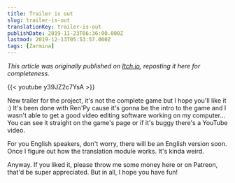 ```yaml
---
title: Trailer is out
slug: trailer-is-out
translationKey: trailer-is-out
publishDate: 2019-11-23T06:36:00.000Z
lastmod: 2019-12-13T05:53:57.000Z
tags: [Zarmina]
---
```


*This article was originally published on [Itch.io](https://juju2143.itch.io/zarmina), reposting it here for completeness.*

{{< youtube y39JZ2c7YsA >}}

New trailer for the project, it's not the complete game but I hope you'll like it :) It's been done with Ren'Py cause it's gonna be the intro to the game and I wasn't able to get a good video editing software working on my computer... You can see it straight on the game's page or if it's buggy there's a YouTube video.

For you English speakers, don't worry, there will be an English version soon. Once I figure out how the translation module works. It's kinda weird.

Anyway. If you liked it, please throw me some money here or on Patreon, that'd be super appreciated. But in all, I hope you have fun!
